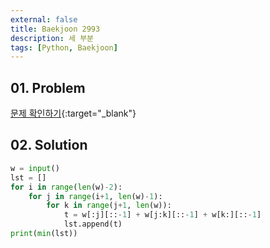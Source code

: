 ```yaml
---
external: false
title: Baekjoon 2993
description: 세 부분
tags: [Python, Baekjoon]
---
```


## 01. Problem

[문제 확인하기](https://www.acmicpc.net/problem/2993){:target="_blank"}

## 02. Solution

```Python
w = input()
lst = []
for i in range(len(w)-2):
    for j in range(i+1, len(w)-1):
        for k in range(j+1, len(w)):
            t = w[:j][::-1] + w[j:k][::-1] + w[k:][::-1]
            lst.append(t)
print(min(lst))
```
